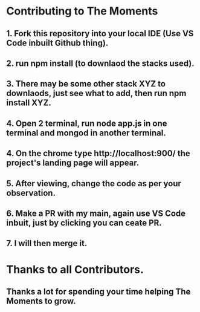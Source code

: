 # Contributing to The Moments
## 1. Fork this repository into your local IDE (Use VS Code inbuilt Github thing).
## 2. run npm install (to downlaod the stacks used).
## 3. There may be some other stack XYZ to downlaods, just see what to add, then run npm install XYZ.
## 4. Open 2 terminal, run node app.js in one terminal and mongod in another terminal.
## 4. On the chrome type http://localhost:900/ the project's landing page will appear.
## 5. After viewing, change the code as per your observation.
## 6. Make a PR with my main, again use VS Code inbuit, just by clicking you can ceate PR.
## 7. I will then merge it.
# Thanks to all Contributors. 
## Thanks a lot for spending your time helping The Moments to grow. 
